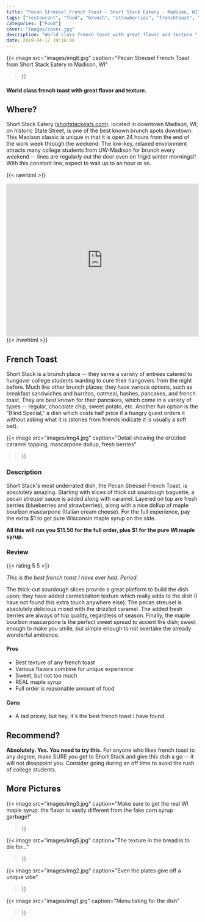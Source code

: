 ```yaml
---
title: "Pecan Streusel French Toast - Short Stack Eatery - Madison, WI"
tags: ["restaurant", "food", "brunch", "strawberries", "frenchtoast", "madison-wi", "blueberries"]
categories: ["Food"]
cover: "images/cover.jpg"
description: "World class french toast with great flavor and texture."
date: 2019-04-17 19:16:00
---
```


{{< image
    src="images/img6.jpg"
    caption="Pecan Streusel French Toast from Short Stack Eatery in Madison, WI"
>}}

#### World class french toast with great flavor and texture.

## Where?

Short Stack Eatery ([shortstackeats.com](https://shortstackeats.com/)), located in downtown Madison, WI, on historic State Street, is one of the best known brunch spots downtown. This Madison classic is unique in that it is open 24 hours from the end of the work week through the weekend. The low-key, relaxed environment attracts many college students from UW-Madison for brunch every weekend -- lines are regularly out the door even on frigid winter mornings!! With this constant line, expect to wait up to an hour or so.

{{< rawhtml >}}
<iframe src="https://www.google.com/maps/embed?pb=!1m18!1m12!1m3!1d2914.425316968876!2d-89.39221364855402!3d43.074552879043075!2m3!1f0!2f0!3f0!3m2!1i1024!2i768!4f13.1!3m3!1m2!1s0x880653379137a1b9%3A0x8dadca8a63cb4d7a!2sShort+Stack+Eatery!5e0!3m2!1sen!2sus!4v1555555417670!5m2!1sen!2sus" width="800" height="400" frameborder="0" style="border:0; max-width:100%;" allowfullscreen></iframe>
{{< /rawhtml >}}

## French Toast

Short Stack is a brunch place -- they serve a variety of entrees catered to hungover college students wanting to cure their hangovers from the night before. Much like other brunch places, they have various options, such as breakfast sandwiches and burritos, oatmeal, hashes, pancakes, and french toast. They are best known for their pancakes, which come in a variety of types -- regular, chocolate chip, sweet potato, etc. Another fun option is the "Blind Special," a dish which costs half price if a hungry guest orders it without asking what it is (stories from friends indicate it is usually a soft bet).

{{< image
    src="images/img4.jpg"
    caption="Detail showing the drizzled caramel topping, mascarpone dollup, fresh berries"
>}}

### Description

Short Stack's most underrated dish, the Pecan Streusel French Toast, is absolutely amazing. Starting with slices of thick cut sourdough baguette, a pecan streusel sauce is added along with caramel. Layered on top are fresh berries (blueberries and strawberries), along with a nice dollup of maple bourbon mascarpone (Italian cream cheese). For the full experience, pay the extra $1 to get pure Wisconsin maple syrup on the side.


**All this will run you $11.50 for the full order, plus $1 for the pure WI maple syrup.**


### Review

{{< rating 5 5 >}}

*This is the best french toast I have ever had. Period.*

The thick-cut sourdough slices provide a great platform to build the dish upon; they have added carmelization texture which really adds to the dish (I have not found this extra touch anywhere else). The pecan streusel is absolutely delicious mixed with the drizzled caramel. The added fresh berries are always of top quality, regardless of season. Finally, the maple bourbon mascarpone is the perfect sweet spread to accent the dish; sweet enough to make you smile, but simple enough to not overtake the already wonderful ambiance.

#### Pros

-  Best texture of any french toast
- Various flavors combine for unique experience
- Sweet, but not too much
- REAL maple syrup
- Full order is reasonable amount of food

#### Cons

- A tad pricey, but hey, it's the best french toast I have found

## Recommend?

**Absolutely. Yes. You need to try this.** For anyone who likes french toast to any degree, make SURE you get to Short Stack and give this dish a go -- it will not disappoint you. Consider going during an off time to avoid the rush of college students.

## More Pictures

{{< image
    src="images/img3.jpg"
    caption="Make sure to get the real WI maple syrup: the flavor is vastly different from the fake corn syrup garbage!"
>}}

{{< image
    src="images/img5.jpg"
    caption="The texture in the bread is to die for..."
>}}

{{< image
    src="images/img2.jpg"
    caption="Even the plates give off a unique vibe"
>}}

{{< image
    src="images/img1.jpg"
    caption="Menu listing for the dish"
>}}